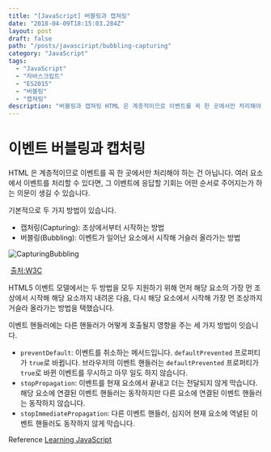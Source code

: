 ```yaml
---
title: "[JavaScript] 버블링과 캡쳐링"
date: "2018-04-09T18:15:03.284Z"
layout: post
draft: false
path: "/posts/javasciript/bubbling-capturing"
category: "JavaScript"
tags:
  - "JavaScript"
  - "자바스크립트"
  - "ES2015"
  - "버블링"
  - "캡쳐링"
description: "버블링과 캡쳐링 HTML 은 계층적이므로 이벤트를 꼭 한 곳에서만 처리해야 하는 건 아닙니다. 여러 요소에서 이벤트를 처리할 수 있다면, 그 이벤트에 응답할 기회는 어떤 순서로 주어지는가 하는 의문이 생길 수 있습니다."
---
```


# 이벤트 버블링과 캡처링

HTML 은 계층적이므로 이벤트를 꼭 한 곳에서만 처리해야 하는 건 아닙니다. 여러 요소에서 이벤트를 처리할 수 있다면, 그 이벤트에 응답할 기회는 어떤 순서로 주어지는가 하는 의문이 생길 수 있습니다.

기본적으로 두 가지 방법이 있습니다.

* 캡처링(Capturing): 조상에서부터 시작하는 방법
* 버블링(Bubbling): 이벤트가 일어난 요소에서 시작해 거슬러 올라가는 방법

![CapturingBubbling](https://www.w3.org/TR/DOM-Level-3-Events/images/eventflow.svg)

​ [출처:W3C](https://www.w3.org/TR/DOM-Level-3-Events/#dom-event-architecture)

HTML5 이벤트 모델에서는 두 방법을 모두 지원하기 위해 먼저 해당 요소의 가장 먼 조상에서 시작해 해당 요소까지 내려온 다음, 다시 해당 요소에서 시작해 가장 먼 조상까지 거슬라 올라가는 방법을 택했습니다.

이벤트 핸들러에는 다른 핸들러가 어떻게 호출될지 영향을 주는 세 가지 방법이 잇습니다.

* `preventDefault`: 이벤트를 취소하는 메서드입니다. `defaultPrevented` 프로퍼티가 `true`로 바뀝니다. 브라우저의 이벤트 핸들러는 `defaultPrevented` 프로퍼티가 `true`로 바뀐 이벤트를 무시하고 아무 일도 하지 않습니다.
* `stopPropagation`: 이벤트를 현재 요소에서 끝내고 더는 전달되지 않게 막습니다. 해당 요소에 연결된 이벤트 핸들러는 동작하지만 다른 요소에 연결된 이벤트 핸들러는 동작하지 않습니다.
* `stopImmediatePropagation`: 다른 이벤트 핸들러, 심지어 현재 요소에 역녈된 이벤트 핸들러도 동작하지 않게 막습니다.

Reference [Learning JavaScript](http://www.hanbit.co.kr/store/books/look.php?p_code=B2328850940)
